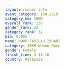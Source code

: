 ```yaml
---
layout: runner-info 
event_category: jbu-2019 
category_km: 16KM  
overall_rank: 158
gender_rank: 32
category_rank: 32
bib: 63055
name: NOOR FADILAH ZAHARI
category: 16KM Women Open
gender: Female
finish_time: 3-11-16
country: Malaysia
---
```

